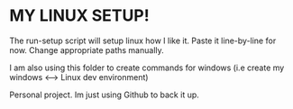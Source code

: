 # MY LINUX SETUP!

The run-setup script will setup linux how I like it. Paste it line-by-line for now. Change appropriate paths manually.

I am also using this folder to create commands for windows (i.e create my windows <--> Linux dev environment)

Personal project. Im just using Github to back it up.

